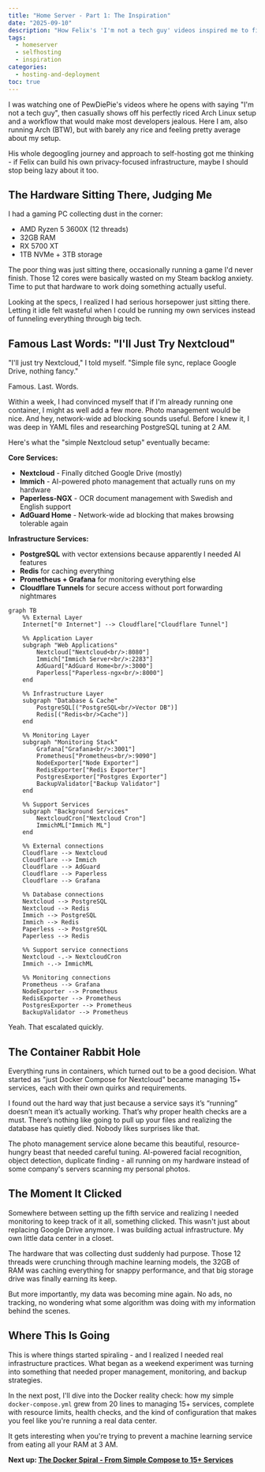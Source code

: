 ```yaml
---
title: "Home Server - Part 1: The Inspiration"
date: "2025-09-10"
description: "How Felix's 'I'm not a tech guy' videos inspired me to finally put my dusty gaming PC to work"
tags:
  - homeserver
  - selfhosting
  - inspiration
categories:
  - hosting-and-deployment
toc: true
---
```


I was watching one of PewDiePie's videos where he opens with saying "I'm not a tech guy", then casually shows off his perfectly riced Arch Linux setup and a workflow that would make most developers jealous. Here I am, also running Arch (BTW), but with barely any rice and feeling pretty average about my setup.

<!--more-->

His whole degoogling journey and approach to self-hosting got me thinking - if Felix can build his own privacy-focused infrastructure, maybe I should stop being lazy about it too.

## The Hardware Sitting There, Judging Me

I had a gaming PC collecting dust in the corner:

- AMD Ryzen 5 3600X (12 threads)
- 32GB RAM
- RX 5700 XT
- 1TB NVMe + 3TB storage

The poor thing was just sitting there, occasionally running a game I'd never finish. Those 12 cores were basically wasted on my Steam backlog anxiety. Time to put that hardware to work doing something actually useful.

Looking at the specs, I realized I had serious horsepower just sitting there. Letting it idle felt wasteful when I could be running my own services instead of funneling everything through big tech.

## Famous Last Words: "I'll Just Try Nextcloud"

"I'll just try Nextcloud," I told myself. "Simple file sync, replace Google Drive, nothing fancy."

Famous. Last. Words.

Within a week, I had convinced myself that if I'm already running one container, I might as well add a few more. Photo management would be nice. And hey, network-wide ad blocking sounds useful. Before I knew it, I was deep in YAML files and researching PostgreSQL tuning at 2 AM.

Here's what the "simple Nextcloud setup" eventually became:

**Core Services:**

- **Nextcloud** - Finally ditched Google Drive (mostly)
- **Immich** - AI-powered photo management that actually runs on my hardware
- **Paperless-NGX** - OCR document management with Swedish and English support
- **AdGuard Home** - Network-wide ad blocking that makes browsing tolerable again

**Infrastructure Services:**

- **PostgreSQL** with vector extensions because apparently I needed AI features
- **Redis** for caching everything
- **Prometheus + Grafana** for monitoring everything else
- **Cloudflare Tunnels** for secure access without port forwarding nightmares

```mermaid
graph TB
    %% External Layer
    Internet["🌐 Internet"] --> Cloudflare["Cloudflare Tunnel"]

    %% Application Layer
    subgraph "Web Applications"
        Nextcloud["Nextcloud<br/>:8080"]
        Immich["Immich Server<br/>:2283"]
        AdGuard["AdGuard Home<br/>:3000"]
        Paperless["Paperless-ngx<br/>:8000"]
    end

    %% Infrastructure Layer
    subgraph "Database & Cache"
        PostgreSQL[("PostgreSQL<br/>Vector DB")]
        Redis[("Redis<br/>Cache")]
    end

    %% Monitoring Layer
    subgraph "Monitoring Stack"
        Grafana["Grafana<br/>:3001"]
        Prometheus["Prometheus<br/>:9090"]
        NodeExporter["Node Exporter"]
        RedisExporter["Redis Exporter"]
        PostgresExporter["Postgres Exporter"]
        BackupValidator["Backup Validator"]
    end

    %% Support Services
    subgraph "Background Services"
        NextcloudCron["Nextcloud Cron"]
        ImmichML["Immich ML"]
    end

    %% External connections
    Cloudflare --> Nextcloud
    Cloudflare --> Immich
    Cloudflare --> AdGuard
    Cloudflare --> Paperless
    Cloudflare --> Grafana

    %% Database connections
    Nextcloud --> PostgreSQL
    Nextcloud --> Redis
    Immich --> PostgreSQL
    Immich --> Redis
    Paperless --> PostgreSQL
    Paperless --> Redis

    %% Support service connections
    Nextcloud -.-> NextcloudCron
    Immich -.-> ImmichML

    %% Monitoring connections
    Prometheus --> Grafana
    NodeExporter --> Prometheus
    RedisExporter --> Prometheus
    PostgresExporter --> Prometheus
    BackupValidator --> Prometheus
```

Yeah. That escalated quickly.

## The Container Rabbit Hole

Everything runs in containers, which turned out to be a good decision. What started as "just Docker Compose for Nextcloud" became managing 15+ services, each with their own quirks and requirements.

I found out the hard way that just because a service says it’s “running” doesn’t mean it’s actually working. That’s why proper health checks are a must. There’s nothing like going to pull up your files and realizing the database has quietly died. Nobody likes surprises like that.

The photo management service alone became this beautiful, resource-hungry beast that needed careful tuning. AI-powered facial recognition, object detection, duplicate finding - all running on my hardware instead of some company's servers scanning my personal photos.

## The Moment It Clicked

Somewhere between setting up the fifth service and realizing I needed monitoring to keep track of it all, something clicked. This wasn't just about replacing Google Drive anymore. I was building actual infrastructure. My own little data center in a closet.

The hardware that was collecting dust suddenly had purpose. Those 12 threads were crunching through machine learning models, the 32GB of RAM was caching everything for snappy performance, and that big storage drive was finally earning its keep.

But more importantly, my data was becoming mine again. No ads, no tracking, no wondering what some algorithm was doing with my information behind the scenes.

## Where This Is Going

This is where things started spiraling - and I realized I needed real infrastructure practices. What began as a weekend experiment was turning into something that needed proper management, monitoring, and backup strategies.

In the next post, I'll dive into the Docker reality check: how my simple `docker-compose.yml` grew from 20 lines to managing 15+ services, complete with resource limits, health checks, and the kind of configuration that makes you feel like you're running a real data center.

It gets interesting when you're trying to prevent a machine learning service from eating all your RAM at 3 AM.

**Next up: [The Docker Spiral - From Simple Compose to 15+ Services](../home-server-part2)**
